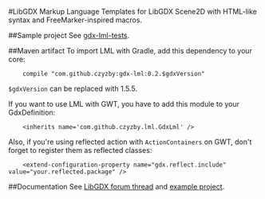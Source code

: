 #LibGDX Markup Language
Templates for LibGDX Scene2D with HTML-like syntax and FreeMarker-inspired macros.

##Sample project
See [gdx-lml-tests](http://github.com/czyzby/gdx-lml-tests).

##Maven artifact
To import LML with Gradle, add this dependency to your core:
```
    compile "com.github.czyzby:gdx-lml:0.2.$gdxVersion"
```
`$gdxVersion` can be replaced with 1.5.5.

If you want to use LML with GWT, you have to add this module to your GdxDefinition:
```
	<inherits name='com.github.czyzby.lml.GdxLml' />
```
Also, if you're using reflected action with `ActionContainers` on GWT, don't forget to register them as reflected classes:
```
	<extend-configuration-property name="gdx.reflect.include" value="your.reflected.package" />
```

##Documentation
See [LibGDX forum thread](http://www.badlogicgames.com/forum/viewtopic.php?f=17&t=18843) and [example project](http://github.com/czyzby/gdx-lml-tests).
